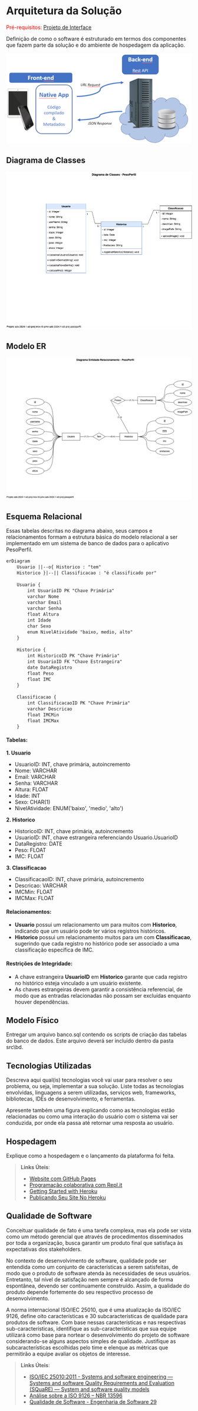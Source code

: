 # Arquitetura da Solução

<span style="color:red">Pré-requisitos: <a href="3-Projeto de Interface.md"> Projeto de Interface</a></span>

Definição de como o software é estruturado em termos dos componentes que fazem parte da solução e do ambiente de hospedagem da aplicação.

![Arquitetura da Solução](img/02-mob-arch.png)

## Diagrama de Classes

![Modelo ER](img/Diagrama-de-Classes-pmv-ads-2024-1-e3-proj-pesoperfil.png)



## Modelo ER

![Modelo ER](img/Diagrama-Entidade-Relacionamento-pmv-ads-2024-1-e3-proj-pesoperfil.png)



## Esquema Relacional

Essas tabelas descritas no diagrama abaixo, seus campos e relacionamentos formam a estrutura básica do modelo relacional a ser implementado em um sistema de banco de dados para o aplicativo PesoPerfil. 

```mermaid
erDiagram
    Usuario ||--o{ Historico : "tem"
    Historico }|--|| Classificacao : "é classificado por"
    
    Usuario {
        int UsuarioID PK "Chave Primária"
        varchar Nome
        varchar Email
        varchar Senha
        float Altura
        int Idade
        char Sexo
        enum NivelAtividade "baixo, medio, alto"
    }
    
    Historico {
        int HistoricoID PK "Chave Primária"
        int UsuarioID FK "Chave Estrangeira"
        date DataRegistro
        float Peso
        float IMC
    }
    
    Classificacao {
        int ClassificacaoID PK "Chave Primária"
        varchar Descricao
        float IMCMin
        float IMCMax
    }

```

#### Tabelas:

**1. Usuario**

- UsuarioID: INT, chave primária, autoincremento
- Nome: VARCHAR
- Email: VARCHAR
- Senha: VARCHAR
- Altura: FLOAT
- Idade: INT
- Sexo: CHAR(1)
- NivelAtividade: ENUM('baixo', 'medio', 'alto')

**2. Historico**

- HistoricoID: INT, chave primária, autoincremento
- UsuarioID: INT, chave estrangeira referenciando Usuario.UsuarioID
- DataRegistro: DATE
- Peso: FLOAT
- IMC: FLOAT

**3. Classificacao**

- ClassificacaoID: INT, chave primária, autoincremento
- Descricao: VARCHAR
- IMCMin: FLOAT
- IMCMax: FLOAT

#### Relacionamentos:

- **Usuario** possui um relacionamento um para muitos com **Historico**, indicando que um usuário pode ter vários registros históricos.
- **Historico** possui um relacionamento muitos para um com **Classificacao**, sugerindo que cada registro no histórico pode ser associado a uma classificação específica de IMC.

#### Restrições de Integridade:

- A chave estrangeira **UsuarioID** em **Historico** garante que cada registro no histórico esteja vinculado a um usuário existente.
- As chaves estrangeiras devem garantir a consistência referencial, de modo que as entradas relacionadas não possam ser excluídas enquanto houver dependências.



## Modelo Físico

Entregar um arquivo banco.sql contendo os scripts de criação das tabelas do banco de dados. Este arquivo deverá ser incluído dentro da pasta src\bd.

## Tecnologias Utilizadas

Descreva aqui qual(is) tecnologias você vai usar para resolver o seu problema, ou seja, implementar a sua solução. Liste todas as tecnologias envolvidas, linguagens a serem utilizadas, serviços web, frameworks, bibliotecas, IDEs de desenvolvimento, e ferramentas.

Apresente também uma figura explicando como as tecnologias estão relacionadas ou como uma interação do usuário com o sistema vai ser conduzida, por onde ela passa até retornar uma resposta ao usuário.

## Hospedagem

Explique como a hospedagem e o lançamento da plataforma foi feita.

> **Links Úteis**:
>
> - [Website com GitHub Pages](https://pages.github.com/)
> - [Programação colaborativa com Repl.it](https://repl.it/)
> - [Getting Started with Heroku](https://devcenter.heroku.com/start)
> - [Publicando Seu Site No Heroku](http://pythonclub.com.br/publicando-seu-hello-world-no-heroku.html)

## Qualidade de Software

Conceituar qualidade de fato é uma tarefa complexa, mas ela pode ser vista como um método gerencial que através de procedimentos disseminados por toda a organização, busca garantir um produto final que satisfaça às expectativas dos stakeholders.

No contexto de desenvolvimento de software, qualidade pode ser entendida como um conjunto de características a serem satisfeitas, de modo que o produto de software atenda às necessidades de seus usuários. Entretanto, tal nível de satisfação nem sempre é alcançado de forma espontânea, devendo ser continuamente construído. Assim, a qualidade do produto depende fortemente do seu respectivo processo de desenvolvimento.

A norma internacional ISO/IEC 25010, que é uma atualização da ISO/IEC 9126, define oito características e 30 subcaracterísticas de qualidade para produtos de software.
Com base nessas características e nas respectivas sub-características, identifique as sub-características que sua equipe utilizará como base para nortear o desenvolvimento do projeto de software considerando-se alguns aspectos simples de qualidade. Justifique as subcaracterísticas escolhidas pelo time e elenque as métricas que permitirão a equipe avaliar os objetos de interesse.

> **Links Úteis**:
>
> - [ISO/IEC 25010:2011 - Systems and software engineering — Systems and software Quality Requirements and Evaluation (SQuaRE) — System and software quality models](https://www.iso.org/standard/35733.html/)
> - [Análise sobre a ISO 9126 – NBR 13596](https://www.tiespecialistas.com.br/analise-sobre-iso-9126-nbr-13596/)
> - [Qualidade de Software - Engenharia de Software 29](https://www.devmedia.com.br/qualidade-de-software-engenharia-de-software-29/18209/)
